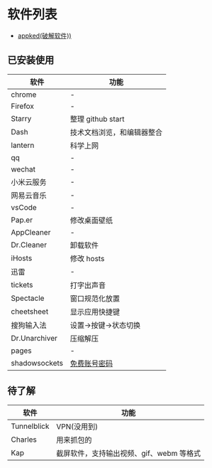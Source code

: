 # 软件列表

- [appked(破解软件))](https://www.macbed.com/)

## 已安装使用

| 软件          | 功能                               |
| ------------- | ---------------------------------- |
| chrome        | -                                  |
| Firefox       | -                                  |
| Starry        | 整理 github start                  |
| Dash          | 技术文档浏览，和编辑器整合         |
| lantern       | 科学上网                           |
| qq            | -                                  |
| wechat        | -                                  |
| 小米云服务    | -                                  |
| 网易云音乐    | -                                  |
| vsCode        | -                                  |
| Pap.er        | 修改桌面壁纸                       |
| AppCleaner    | -                                  |
| Dr.Cleaner    | 卸载软件                           |
| iHosts        | 修改 hosts                         |
| 迅雷          | -                                  |
| tickets       | 打字出声音                         |
| Spectacle     | 窗口规范化放置                     |
| cheetsheet    | 显示应用快捷键                     |
| 搜狗输入法    | 设置->按键->状态切换               |
| Dr.Unarchiver | 压缩解压                           |
| pages         | -                                  |
| shadowsockets | [免费账号密码](http://free-ss.cf/) |

## 待了解

| 软件        | 功能                                     |
| ----------- | ---------------------------------------- |
| Tunnelblick | VPN(没用到)                              |
| Charles     | 用来抓包的                               |
| Kap         | 截屏软件，支持输出视频、gif、webm 等格式 |